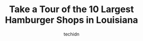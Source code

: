 ---
layout: ampstory
image: https://i0.wp.com/paketmu.com/wp-content/uploads/2023/06/mooyah-burgers-fries-shakes-0-in-louisiana-1686368933.jpeg?resize=640,853
author: techidn
featured: false
description: Explore the diverse Hamburger Shop scene in Louisiana, home to an incredible selection of 10 establishments catering to every taste. Whether youre in search of iconic favorites or undiscove
title: Take a Tour of the 10 Largest Hamburger Shops in Louisiana
cover:
   title: Take a Tour of the 10 Largest Hamburger Shops in Louisiana
   subtitle: RICKPATE
   background: https://paketmu.com/wp-content/uploads/2023/06/mooyah-burgers-fries-shakes-0-in-louisiana-1686368933.jpeg

pages: 
 - layout: thirds
   top: <h1>#1 MOOYAH Burgers, Fries & Shakes</h1>
   bottom: "<p>The Bacon Cheese Burger, A Wonder Burger and Hand-Cut Idaho Fries are the best. Along with their fresh Sweet Tea. My Aunt love their Vegan Burgers. Great fast food restau</p>"
   background: https://paketmu.com/wp-content/uploads/2023/06/mooyah-burgers-fries-shakes-1-in-louisiana-1686368934.jpeg
   backgroundblur: true
 - layout: thirds
   top: <h1>#2 The Company Burger</h1>
   bottom: "<p>Got into town & all I wanted was a good burger. Took the family to try this place out & we were pleasantly  surprised about everything. The staff were extremely helpful w</p>"
   background: https://paketmu.com/wp-content/uploads/2023/06/mooyah-burgers-fries-shakes-2-in-louisiana-1686368935.jpeg
   cta:
      link: https://paketmu.com/take-a-tour-of-the-10-largest-hamburger-shops-in-louisiana/
      text: Take a Tour of the 10 Largest Hamburger Shops in Louisiana
 - layout: thirds
   top: <h1>#3 MOOYAH Burgers, Fries & Shakes</h1>
   bottom: "<p>The employees were very nice and seemed to like working together. (They get FIVE stars!) The food was good, (but IMO the black bean patty is overpriced). The facility was</p>"
   background: https://paketmu.com/wp-content/uploads/2023/06/mooyah-burgers-fries-shakes-3-in-louisiana-1686368936.jpeg
   cta:
      link: https://paketmu.com/take-a-tour-of-the-10-largest-hamburger-shops-in-louisiana/
      text: Take a Tour of the 10 Largest Hamburger Shops in Louisiana
 - layout: thirds
   top: <h1>#4 Judice Inn</h1>
   bottom: "<p>3134 Johnston St, Lafayette, LA 70503, United States</p>"
   background: https://images.unsplash.com/photo-1510906594845-bc082582c8cc?ixlib=rb-4.0.3&ixid=MnwxMjA3fDB8MHxwaG90by1wYWdlfHx8fGVufDB8fHx8&auto=format&fit=crop&w=640&h=853&q=80
   cta:
      link: https://paketmu.com/take-a-tour-of-the-10-largest-hamburger-shops-in-louisiana/
      text: Take a Tour of the 10 Largest Hamburger Shops in Louisiana
 - layout: thirds
   top: <h1>#5 Burgersmith Siegen Lane</h1>
   bottom: "<p>6212 Siegen Ln, Baton Rouge, LA 70809, United States</p>"
   background: https://images.unsplash.com/photo-1602536052359-ef94c21c5948?ixlib=rb-4.0.3&ixid=MnwxMjA3fDB8MHxwaG90by1wYWdlfHx8fGVufDB8fHx8&auto=format&fit=crop&w=640&h=853&q=80
   cta:
      link: https://paketmu.com/take-a-tour-of-the-10-largest-hamburger-shops-in-louisiana/
      text: Take a Tour of the 10 Largest Hamburger Shops in Louisiana
 - layout: thirds
   top: <h1>#6 MOOYAH Burgers, Fries & Shakes</h1>
   bottom: "<p>120 Bass Pro Blvd Ste E, Denham Springs, LA 70726, United States</p>"
   background: https://images.unsplash.com/photo-1488554378835-f7acf46e6c98?ixlib=rb-4.0.3&ixid=MnwxMjA3fDB8MHxwaG90by1wYWdlfHx8fGVufDB8fHx8&auto=format&fit=crop&w=640&h=853&q=80
   cta:
      link: https://paketmu.com/take-a-tour-of-the-10-largest-hamburger-shops-in-louisiana/
      text: Take a Tour of the 10 Largest Hamburger Shops in Louisiana
 - layout: thirds
   top: <h1>#7 Twins Burgers and Sweets</h1>
   bottom: "<p>2801 Johnston St, Lafayette, LA 70503, United States</p>"
   background: https://images.unsplash.com/photo-1595364397663-fca4f075d796?ixlib=rb-4.0.3&ixid=MnwxMjA3fDB8MHxwaG90by1wYWdlfHx8fGVufDB8fHx8&auto=format&fit=crop&w=640&h=853&q=80
   cta:
      link: https://paketmu.com/take-a-tour-of-the-10-largest-hamburger-shops-in-louisiana/
      text: Take a Tour of the 10 Largest Hamburger Shops in Louisiana
 - layout: thirds
   middle: Continue reading...
   background: https://images.unsplash.com/photo-1518640467707-6811f4a6ab73?ixlib=rb-4.0.3&ixid=MnwxMjA3fDB8MHxwaG90by1wYWdlfHx8fGVufDB8fHx8&auto=format&fit=crop&w=640&h=853&q=80
   cta:
      link: https://paketmu.com/take-a-tour-of-the-10-largest-hamburger-shops-in-louisiana/
      text: Take a Tour of the 10 Largest Hamburger Shops in Louisiana
      
---